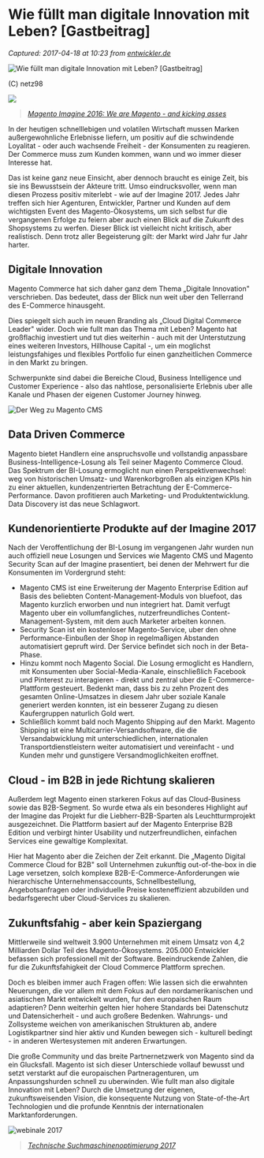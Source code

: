 # Wie füllt man digitale Innovation mit Leben? [Gastbeitrag]

_Captured: 2017-04-18 at 10:23 from [entwickler.de](https://entwickler.de/online/e-business/nachbericht-magento-imagine-2017-579796047.html)_

![Wie füllt man digitale Innovation mit Leben? \[Gastbeitrag\]](https://entwickler.de/wp-content/uploads/2017/04/magentio-imagine-2017-900x450.jpg)

(C) netz98

![](https://entwickler.de/wp-content/uploads/2016/05/magento-aufmacher.jpg)

> _[Magento Imagine 2016: We are Magento - and kicking asses](https://entwickler.de/online/e-business/magento-imagine-2016-244132.html)_

In der heutigen schnelllebigen und volatilen Wirtschaft mussen Marken außergewohnliche Erlebnisse liefern, um positiv auf die schwindende Loyalitat - oder auch wachsende Freiheit - der Konsumenten zu reagieren. Der Commerce muss zum Kunden kommen, wann und wo immer dieser Interesse hat.

Das ist keine ganz neue Einsicht, aber dennoch braucht es einige Zeit, bis sie ins Bewusstsein der Akteure tritt. Umso eindrucksvoller, wenn man diesen Prozess positiv miterlebt - wie auf der Imagine 2017. Jedes Jahr treffen sich hier Agenturen, Entwickler, Partner und Kunden auf dem wichtigsten Event des Magento-Ökosystems, um sich selbst fur die vergangenen Erfolge zu feiern aber auch einen Blick auf die Zukunft des Shopsystems zu werfen. Dieser Blick ist vielleicht nicht kritisch, aber realistisch. Denn trotz aller Begeisterung gilt: der Markt wird Jahr fur Jahr harter.

## Digitale Innovation

Magento Commerce hat sich daher ganz dem Thema „Digitale Innovation" verschrieben. Das bedeutet, dass der Blick nun weit uber den Tellerrand des E-Commerce hinausgeht.

Dies spiegelt sich auch im neuen Branding als „Cloud Digital Commerce Leader" wider. Doch wie fullt man das Thema mit Leben? Magento hat großflachig investiert und tut dies weiterhin - auch mit der Unterstutzung eines weiteren Investors, Hillhouse Capital -, um ein moglichst leistungsfahiges und flexibles Portfolio fur einen ganzheitlichen Commerce in den Markt zu bringen.

Schwerpunkte sind dabei die Bereiche Cloud, Business Intelligence und Customer Experience - also das nahtlose, personalisierte Erlebnis uber alle Kanale und Phasen der eigenen Customer Journey hinweg.

![Der Weg zu Magento CMS](https://entwickler.de/wp-content/uploads/2017/04/magento-imagine-2017-zeitleiste.jpg)

## Data Driven Commerce

Magento bietet Handlern eine anspruchsvolle und vollstandig anpassbare Business-Intelligence-Losung als Teil seiner Magento Commerce Cloud. Das Spektrum der BI-Losung ermoglicht nun einen Perspektivenwechsel: weg von historischen Umsatz- und Warenkorbgroßen als einzigen KPIs hin zu einer aktuellen, kundenzentrierten Betrachtung der E-Commerce-Performance. Davon profitieren auch Marketing- und Produktentwicklung. Data Discovery ist das neue Schlagwort.

## Kundenorientierte Produkte auf der Imagine 2017

Nach der Veroffentlichung der BI-Losung im vergangenen Jahr wurden nun auch offiziell neue Losungen und Services wie Magento CMS und Magento Security Scan auf der Imagine prasentiert, bei denen der Mehrwert fur die Konsumenten im Vordergrund steht:

  * Magento CMS ist eine Erweiterung der Magento Enterprise Edition auf Basis des beliebten Content-Management-Moduls von bluefoot, das Magento kurzlich erworben und nun integriert hat. Damit verfugt Magento uber ein vollumfangliches, nutzerfreundliches Content-Management-System, mit dem auch Marketer arbeiten konnen.
  * Security Scan ist ein kostenloser Magento-Service, uber den ohne Performance-Einbußen der Shop in regelmaßigen Abstanden automatisiert gepruft wird. Der Service befindet sich noch in der Beta-Phase.
  * Hinzu kommt noch Magento Social. Die Losung ermoglicht es Handlern, mit Konsumenten uber Social-Media-Kanale, einschließlich Facebook und Pinterest zu interagieren - direkt und zentral uber die E-Commerce-Plattform gesteuert. Bedenkt man, dass bis zu zehn Prozent des gesamten Online-Umsatzes in diesem Jahr uber soziale Kanale generiert werden konnten, ist ein besserer Zugang zu diesen Kaufergruppen naturlich Gold wert.
  * Schließlich kommt bald noch Magento Shipping auf den Markt. Magento Shipping ist eine Multicarrier-Versandsoftware, die die Versandabwicklung mit unterschiedlichen, internationalen Transportdienstleistern weiter automatisiert und vereinfacht - und Kunden mehr und gunstigere Versandmoglichkeiten eroffnet.

##  Cloud - im B2B in jede Richtung skalieren

Außerdem legt Magento einen starkeren Fokus auf das Cloud-Business sowie das B2B-Segment. So wurde etwa als ein besonderes Highlight auf der Imagine das Projekt fur die Liebherr-B2B-Sparten als Leuchtturmprojekt ausgezeichnet. Die Plattform basiert auf der Magento Enterprise B2B Edition und verbirgt hinter Usability und nutzerfreundlichen, einfachen Services eine gewaltige Komplexitat.

Hier hat Magento aber die Zeichen der Zeit erkannt. Die „Magento Digital Commerce Cloud for B2B" soll Unternehmen zukunftig out-of-the-box in die Lage versetzen, solch komplexe B2B-E-Commerce-Anforderungen wie hierarchische Unternehmensaccounts, Schnellbestellung, Angebotsanfragen oder individuelle Preise kosteneffizient abzubilden und bedarfsgerecht uber Cloud-Services zu skalieren.

## Zukunftsfahig - aber kein Spaziergang

Mittlerweile sind weltweit 3.900 Unternehmen mit einem Umsatz von 4,2 Milliarden Dollar Teil des Magento-Ökosystems. 205.000 Entwickler befassen sich professionell mit der Software. Beeindruckende Zahlen, die fur die Zukunftsfahigkeit der Cloud Commerce Plattform sprechen.

Doch es bleiben immer auch Fragen offen: Wie lassen sich die erwahnten Neuerungen, die vor allem mit dem Fokus auf den nordamerikanischen und asiatischen Markt entwickelt wurden, fur den europaischen Raum adaptieren? Denn weiterhin gelten hier hohere Standards bei Datenschutz und Datensicherheit - und auch großere Bedenken. Wahrungs- und Zollsysteme weichen von amerikanischen Strukturen ab, andere Logistikpartner sind hier aktiv und Kunden bewegen sich - kulturell bedingt - in anderen Wertesystemen mit anderen Erwartungen.

Die große Community und das breite Partnernetzwerk von Magento sind da ein Glucksfall. Magento ist sich dieser Unterschiede vollauf bewusst und setzt verstarkt auf die europaischen Partneragenturen, um Anpassungshurden schnell zu uberwinden. Wie fullt man also digitale Innovation mit Leben? Durch die Umsetzung der eigenen, zukunftsweisenden Vision, die konsequente Nutzung von State-of-the-Art Technologien und die profunde Kenntnis der internationalen Marktanforderungen.

![webinale 2017](https://entwickler.de/wp-content/uploads/2017/03/webinale_2017_Smartblock_Header_Desktop_990x100_40040_v1.png)

> _[Technische Suchmaschinenoptimierung 2017](https://webinale.de/session/technische-suchmaschinenoptimierung-2017/?utm_source=entwickler.de&utm_medium=widget&utm_term=general&utm_campaign=promobox_general)_
